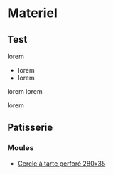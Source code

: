 # Materiel

## Test
lorem

- lorem
- lorem

lorem
lorem

lorem

## Patisserie
### Moules
- [Cercle à tarte perforé 280x35](https://www.gobel.fr/cercle-a-tarte-35-inox-perf-280.html)
